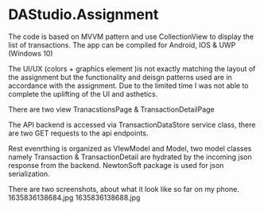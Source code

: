 # DAStudio.Assignment

The code is based on MVVM pattern and use CollectionView to display the list of transactions. The app can be compiled for Android, IOS & UWP (Windows 10)

The UI/UX (colors + graphics element )is not exactly matching the layout of the assignment but the functionality and deisgn patterns used are in accordance with the assignment. Due to the limited time I was not able to complete the uplifting of the UI and asthetics.

There are two view TranacstionsPage & TransactionDetailPage

The API backend is accessed via TransactionDataStore service class, there are two GET requests to the api endpoints.

Rest evenrthing is organized as VIewModel and Model, two model classes namely Transaction & TransactionDetail are hydrated by the incoming json response from the backend. NewtonSoft package is used for json serialization.

There are two screenshots, about what it look like so far on my phone.
1635836138684.jpg
1635836138688.jpg



